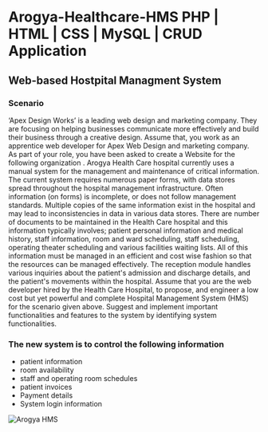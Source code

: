 # Arogya-Healthcare-HMS PHP | HTML | CSS | MySQL | CRUD Application
<h2>Web-based Hostpital Managment System</h2>

<h3>Scenario</h3>
<p>‘Apex Design Works’ is a leading  web design and marketing company. They are focusing on helping businesses communicate more effectively and build their business through a creative design. Assume that, you work as an apprentice web developer for Apex Web Design and marketing company. As part of your role, you have been asked to create a Website for the following organization .
Arogya Health Care hospital currently uses a manual system for the management and maintenance of critical information. The current system requires numerous paper forms, with data stores spread throughout the hospital management infrastructure. Often information (on forms) is incomplete, or does not follow management standards. Multiple copies of the same information exist in the hospital and may lead to inconsistencies in data in various data stores. There are number of documents to be maintained in the Health Care hospital and this information typically involves; patient personal information and medical history, staff information, room and ward scheduling, staff scheduling, operating theater scheduling and various facilities waiting lists. All of this information must be managed in an efficient and cost wise fashion so that the resources can be managed effectively. The reception module handles various inquiries about the patient's admission and discharge details, and the patient's movements within the hospital.  
Assume that you are the web developer hired by the Health Care Hospital, to propose, and engineer a low cost but yet powerful and complete Hospital Management System (HMS) for the scenario given above. Suggest and implement important functionalities and features to the system by identifying system functionalities.  </p>
 
<h3>The new system is to control the following information</h3>
<ul>
 <li>patient information</li>
 <li>room availability</li>
 <li>staff and operating room schedules</li>
 <li>patient invoices</li>
 <li>Payment details</li>
 <li>System login information</li>
</ul>


<img scr="![Screenshot from 2022-10-06 20-35-26](https://user-images.githubusercontent.com/48531182/206100030-5c6c2afa-4f7d-45a8-a863-18f8bd271c9d.png)
" alt="Arogya HMS">
